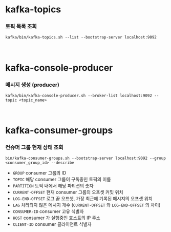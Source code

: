 # kafka-topics
### 토픽 목록 조회
```
kafka/bin/kafka-topics.sh --list --bootstrap-server localhost:9092
```

<br>

# kafka-console-producer
### 메시지 생성 (producer)
```
kafka/bin/kafka-console-producer.sh --broker-list localhost:9092 --topic <topic_name>
```

<br>

# kafka-consumer-groups
### 컨슈머 그룹 현재 상태 조회

```
bin/kafka-consumer-groups.sh --bootstrap-server localhost:9092 --group <consumer_group_id> --describe 
```
* `GROUP` consumer 그룹의 ID
* `TOPIC` 해당 consumer 그룹이 구독중인 토픽의 이름 
* `PARTITION` 토픽 내에서 해당 파티션의 숫자
* `CURRENT-OFFSET` 현재 consumer 그룹의 오프셋 커밋 위치
* `LOG-END-OFFSET` 로그 끝 오프셋, 가장 최근에 기록된 메시지의 오프셋 위치
* `LAG` 처리되지 않은 메시지 개수 (`CURRENT-OFFSET` 와 `LOG-END-OFFSET` 의 차이)
* `CONSUMER-ID` consumer 고유 식별자
* `HOST` consumer 가 실행중인 호스트의 IP 주소
* `CLIENT-ID` consumer 클라이언트 식별자
